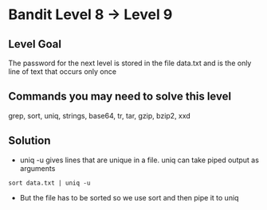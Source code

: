 # Bandit Level 8 → Level 9

## Level Goal

The password for the next level is stored in the file data.txt and is the only line of text that occurs only once

## Commands you may need to solve this level

grep, sort, uniq, strings, base64, tr, tar, gzip, bzip2, xxd

## Solution

- uniq -u gives lines that are unique in a file. uniq can take piped output as arguments

```
sort data.txt | uniq -u
```
- But the file has to be sorted so we use sort and then pipe it to uniq
